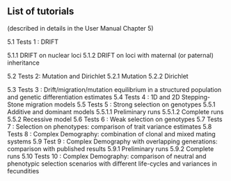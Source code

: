 ## List of tutorials 
(described in details in the User Manual Chapter 5)

5.1 Tests 1 : DRIFT 

  5.1.1 DRIFT on nuclear loci 
  5.1.2 DRIFT on loci with maternal (or paternal) inheritance

5.2 Tests 2: Mutation and Dirichlet
       5.2.1 Mutation
       5.2.2 Dirichlet
       
5.3 Tests 3 : Drift/migration/mutation equilibrium in a structured population and genetic differentiation estimates
5.4 Tests 4 : 1D and 2D Stepping-Stone migration models
5.5 Tests 5 : Strong selection on genotypes
	5.5.1 Additive and dominant models
		5.5.1.1 Preliminary runs
		5.5.1.2 Complete runs
	5.5.2 Recessive model
5.6 Tests 6 : Weak selection on genotypes 
5.7 Tests 7 : Selection on phenotypes: comparison of trait variance estimates
5.8 Tests 8 : Complex Demography: combination of clonal and mixed mating systems
5.9 Test 9 : Complex Demography with overlapping generations: comparison with published results
	5.9.1 Preliminary runs
	5.9.2 Complete runs
5.10 Tests 10 : Complex Demography: comparison of neutral and phenotypic selection scenarios with different life-cycles and variances in fecundities 

